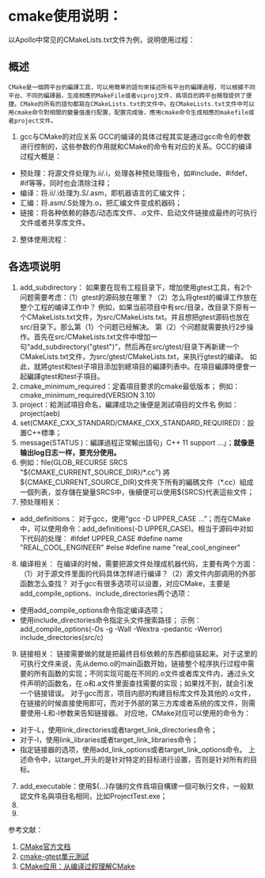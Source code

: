 # cmake使用说明：
以Apollo中常见的CMakeLists.txt文件为例，说明使用过程：
## 概述
    CMake是一個跨平台的編譯工具，可以用簡單的語句來描述所有平台的編譯過程，可以根據不同平台、不同的編譯器，生成相應的MakeFile或者vcproj文件，爲項目的跨平台開發提供了便捷。CMake的所有的語句都寫在CMakeLists.txt的文件中。在CMakeLists.txt文件中可以用cmake命令對相關的變量值進行配置，配置完成後，應用cmake命令生成相應的makefile或者project文件。
    
1. gcc与CMake的对应关系
    GCC的编译的具体过程其实是通过gcc命令的参数进行控制的，这些参数的作用就和CMake的命令有对应的关系。GCC的编译过程大概是：
* 预处理：将源文件处理为.ii/.i，处理各种预处理指令，如#include、#ifdef、#if等等，同时也会清除注释；
* 编译：将.ii/.i处理为.S/.asm，即机器语言的汇编文件；
* 汇编：将.asm/.S处理为.o，把汇编文件变成机器码；
* 链接：将各种依赖的静态/动态库文件、.o文件、启动文件链接成最终的可执行文件或者共享库文件。

2. 整体使用流程：

## 各选项说明
1. add_subdirectory：
    如果要在现有工程目录下，增加使用gtest工具，有2个问题需要考虑：（1）gtest的源码放在哪里？（2）怎么将gtest的编译工作放在整个工程的编译工作中？
    例如，如果当前项目中有src/目录，改目录下原有一个CMakeLists.txt文件，为src/CMakeLists.txt。并且想把gtest源码也放在src/目录下。那么第（1）个问题已经解决。
    第（2）个问题就需要执行2步操作。首先在src/CMakeLists.txt文件中增加一句“add_subdirectory("gtest")”，然后再在src/gtest/目录下再新建一个CMakeLists.txt文件，为src/gtest/CMakeLists.txt，来执行gtest的编译。
    如此，就將gtest和test子項目添加到總項目的編譯列表中。在項目編譯時便會一起編譯gtest和test子項目。
2. cmake_minimum_required：定義項目要求的cmake最低版本；
    例如：cmake_minimum_required(VERSION 3.10)
3. project：給測試項目命名，編譯成功之後便是測試項目的文件名
    例如：project(aeb)
4. set(CMAKE_CXX_STANDARD/CMAKE_CXX_STANDARD_REQUIRED)：設置C++標準；
5. message(STATUS )：編譯過程正常輸出語句」C++ 11 support …」；**就像是输出log日志一样，要充分使用。**
6. 例如：file(GLOB_RECURSE SRCS "${CMAKE_CURRENT_SOURCE_DIR}/*.cc")
    將${CMAKE_CURRENT_SOURCE_DIR}文件夾下所有的編碼文件（*.cc）組成一個列表，並存儲在變量SRCS中，後續便可以使用${SRCS}代表這些文件；
7. 预处理相关：
* add_definitions：
    对于gcc，使用“gcc -D UPPER_CASE ...”；而在CMake中，可以使用命令：add_definitions(-D UPPER_CASE)。相当于源码中对如下代码的处理：
#ifdef UPPER_CASE
#define name "REAL_COOL_ENGINEER"
#else
#define name "real_cool_engineer"
8. 编译相关：
    在编译的时候，需要把源文件处理成机器代码，主要有两个方面：（1）对于源文件里面的代码具体怎样进行编译？（2）源文件内部调用的外部函数怎么查找？
    对于gcc有很多选项可以设置，对应CMake，主要是add_compile_options、include_directories两个选项：
* 使用add_compile_options命令指定编译选项；
* 使用include_directories命令指定头文件搜索路径；
    示例：
add_compile_options(-Os -g -Wall -Wextra -pedantic -Werror)
include_directories(src/c)
9. 链接相关：
    链接需要做的就是把最终目标依赖的东西都组装起来。对于这里的可执行文件来说，先从demo.o的main函数开始，链接整个程序执行过程中需要的所有函数的实现；不同实现可能在不同的.o文件或者库文件内，通过头文件声明的函数名，在.o和.a文件里面查找需要的实现；如果找不到，就会引发一个链接错误。
    对于gcc而言，项目内部的构建目标库文件及其他的.o文件，在链接的时候直接使用即可，而对于外部的第三方库或者系统的库文件，则需要使用-L和-l参数来告知链接器。
    对应地，CMake对应可以使用的命令为：
* 对于-L，使用link_directories或者target_link_directories命令；
* 对于-l，使用link_libraries或者target_link_libraries命令；
* 指定链接器的选项，使用add_link_options或者target_link_options命令。
上述命令中，以target_开头的是针对特定的目标进行设置，否则是针对所有的目标。
7. add_executable：使用${...}存儲的文件爲項目構建一個可執行文件，一般默認文件名與項目名相同，比如ProjectTest.exe；
8. 
9. 





参考文献：
1. [CMake官方文档](https://cmake.org/cmake/help/v3.10/command/target_link_libraries.html)
2. [cmake-gtest單元測試](https://ppfocus.com/0/ed6850c98.html)
2. [CMake应用：从编译过程理解CMake](https://zhuanlan.zhihu.com/p/385152470)






